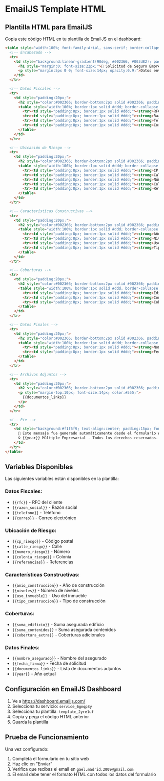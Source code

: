 # EmailJS Template HTML

## Plantilla HTML para EmailJS

Copia este código HTML en tu plantilla de EmailJS en el dashboard:

```html
<table style="width:100%; font-family:Arial, sans-serif; border-collapse:collapse; background-color:#f8fafc; color:#1e293b;">
  <!-- Encabezado -->
  <tr>
    <td style="background:linear-gradient(90deg, #002366, #003d82); padding:20px; text-align:center; color:white;">
      <h1 style="margin:0; font-size:22px;">🏢 Solicitud de Seguro Empresarial</h1>
      <p style="margin:5px 0 0; font-size:14px; opacity:0.9;">Datos enviados desde el formulario web</p>
    </td>
  </tr>

  <!-- Datos Fiscales -->
  <tr>
    <td style="padding:20px;">
      <h2 style="color:#002366; border-bottom:2px solid #002366; padding-bottom:5px;">📄 Datos Fiscales del Cliente</h2>
      <table style="width:100%; border:1px solid #ddd; border-collapse:collapse; margin-top:10px;">
        <tr><td style="padding:8px; border:1px solid #ddd;"><strong>RFC:</strong></td><td style="padding:8px; border:1px solid #ddd;">{{rfc}}</td></tr>
        <tr><td style="padding:8px; border:1px solid #ddd;"><strong>Razón Social:</strong></td><td style="padding:8px; border:1px solid #ddd;">{{razon_social}}</td></tr>
        <tr><td style="padding:8px; border:1px solid #ddd;"><strong>Teléfono:</strong></td><td style="padding:8px; border:1px solid #ddd;">{{telefono}}</td></tr>
        <tr><td style="padding:8px; border:1px solid #ddd;"><strong>Correo Electrónico:</strong></td><td style="padding:8px; border:1px solid #ddd;">{{correo}}</td></tr>
      </table>
    </td>
  </tr>

  <!-- Ubicación de Riesgo -->
  <tr>
    <td style="padding:20px;">
      <h2 style="color:#002366; border-bottom:2px solid #002366; padding-bottom:5px;">📍 Ubicación de Riesgo</h2>
      <table style="width:100%; border:1px solid #ddd; border-collapse:collapse; margin-top:10px;">
        <tr><td style="padding:8px; border:1px solid #ddd;"><strong>CP:</strong></td><td style="padding:8px; border:1px solid #ddd;">{{cp_riesgo}}</td></tr>
        <tr><td style="padding:8px; border:1px solid #ddd;"><strong>Calle:</strong></td><td style="padding:8px; border:1px solid #ddd;">{{calle_riesgo}}</td></tr>
        <tr><td style="padding:8px; border:1px solid #ddd;"><strong>Número:</strong></td><td style="padding:8px; border:1px solid #ddd;">{{numero_riesgo}}</td></tr>
        <tr><td style="padding:8px; border:1px solid #ddd;"><strong>Colonia:</strong></td><td style="padding:8px; border:1px solid #ddd;">{{colonia_riesgo}}</td></tr>
        <tr><td style="padding:8px; border:1px solid #ddd;"><strong>Referencias:</strong></td><td style="padding:8px; border:1px solid #ddd;">{{referencias}}</td></tr>
      </table>
    </td>
  </tr>

  <!-- Características Constructivas -->
  <tr>
    <td style="padding:20px;">
      <h2 style="color:#002366; border-bottom:2px solid #002366; padding-bottom:5px;">🏗️ Características Constructivas</h2>
      <table style="width:100%; border:1px solid #ddd; border-collapse:collapse; margin-top:10px;">
        <tr><td style="padding:8px; border:1px solid #ddd;"><strong>Año de Construcción:</strong></td><td style="padding:8px; border:1px solid #ddd;">{{anio_construccion}}</td></tr>
        <tr><td style="padding:8px; border:1px solid #ddd;"><strong>Niveles:</strong></td><td style="padding:8px; border:1px solid #ddd;">{{niveles}}</td></tr>
        <tr><td style="padding:8px; border:1px solid #ddd;"><strong>Uso del Inmueble:</strong></td><td style="padding:8px; border:1px solid #ddd;">{{uso_inmueble}}</td></tr>
        <tr><td style="padding:8px; border:1px solid #ddd;"><strong>Tipo de Construcción:</strong></td><td style="padding:8px; border:1px solid #ddd;">{{tipo_construccion}}</td></tr>
      </table>
    </td>
  </tr>

  <!-- Coberturas -->
  <tr>
    <td style="padding:20px;">
      <h2 style="color:#002366; border-bottom:2px solid #002366; padding-bottom:5px;">🛡️ Coberturas</h2>
      <table style="width:100%; border:1px solid #ddd; border-collapse:collapse; margin-top:10px;">
        <tr><td style="padding:8px; border:1px solid #ddd;"><strong>Edificio:</strong></td><td style="padding:8px; border:1px solid #ddd;">{{suma_edificio}}</td></tr>
        <tr><td style="padding:8px; border:1px solid #ddd;"><strong>Contenidos:</strong></td><td style="padding:8px; border:1px solid #ddd;">{{suma_contenidos}}</td></tr>
        <tr><td style="padding:8px; border:1px solid #ddd;"><strong>Cobertura Adicional:</strong></td><td style="padding:8px; border:1px solid #ddd;">{{cobertura_extra}}</td></tr>
      </table>
    </td>
  </tr>

  <!-- Datos Finales -->
  <tr>
    <td style="padding:20px;">
      <h2 style="color:#002366; border-bottom:2px solid #002366; padding-bottom:5px;">🖊️ Datos Finales</h2>
      <table style="width:100%; border:1px solid #ddd; border-collapse:collapse; margin-top:10px;">
        <tr><td style="padding:8px; border:1px solid #ddd;"><strong>Nombre del Asegurado:</strong></td><td style="padding:8px; border:1px solid #ddd;">{{nombre_asegurado}}</td></tr>
        <tr><td style="padding:8px; border:1px solid #ddd;"><strong>Fecha de Solicitud:</strong></td><td style="padding:8px; border:1px solid #ddd;">{{fecha_firma}}</td></tr>
      </table>
    </td>
  </tr>

  <!-- Archivos Adjuntos -->
  <tr>
    <td style="padding:20px;">
      <h2 style="color:#002366; border-bottom:2px solid #002366; padding-bottom:5px;">📎 Documentos Adjuntos</h2>
      <p style="margin-top:10px; font-size:14px; color:#555;">
        {{documentos_links}}
      </p>
    </td>
  </tr>

  <!-- Pie -->
  <tr>
    <td style="background:#f1f5f9; text-align:center; padding:15px; font-size:12px; color:#555;">
      📧 Este mensaje fue generado automáticamente desde el formulario web.<br>
      © {{year}} Múltiple Empresarial - Todos los derechos reservados.
    </td>
  </tr>
</table>
```

## Variables Disponibles

Las siguientes variables están disponibles en la plantilla:

### Datos Fiscales:
- `{{rfc}}` - RFC del cliente
- `{{razon_social}}` - Razón social
- `{{telefono}}` - Teléfono
- `{{correo}}` - Correo electrónico

### Ubicación de Riesgo:
- `{{cp_riesgo}}` - Código postal
- `{{calle_riesgo}}` - Calle
- `{{numero_riesgo}}` - Número
- `{{colonia_riesgo}}` - Colonia
- `{{referencias}}` - Referencias

### Características Constructivas:
- `{{anio_construccion}}` - Año de construcción
- `{{niveles}}` - Número de niveles
- `{{uso_inmueble}}` - Uso del inmueble
- `{{tipo_construccion}}` - Tipo de construcción

### Coberturas:
- `{{suma_edificio}}` - Suma asegurada edificio
- `{{suma_contenidos}}` - Suma asegurada contenidos
- `{{cobertura_extra}}` - Coberturas adicionales

### Datos Finales:
- `{{nombre_asegurado}}` - Nombre del asegurado
- `{{fecha_firma}}` - Fecha de solicitud
- `{{documentos_links}}` - Lista de documentos adjuntos
- `{{year}}` - Año actual

## Configuración en EmailJS Dashboard

1. Ve a https://dashboard.emailjs.com/
2. Selecciona tu servicio: `service_6gnqp8y`
3. Selecciona tu plantilla: `template_2yre1uf`
4. Copia y pega el código HTML anterior
5. Guarda la plantilla

## Prueba de Funcionamiento

Una vez configurado:

1. Completa el formulario en tu sitio web
2. Haz clic en "Enviar"
3. Verifica que recibas el email en `gael.madrid.2009@gmail.com`
4. El email debe tener el formato HTML con todos los datos del formulario
